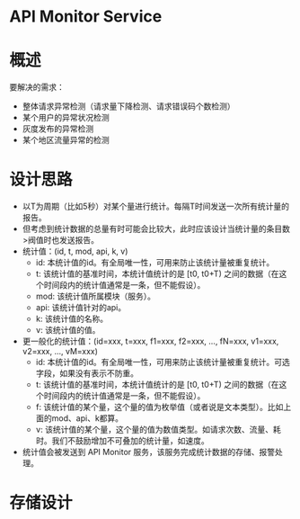 API Monitor Service
=============

# 概述

要解决的需求：

* 整体请求异常检测（请求量下降检测、请求错误码个数检测）
* 某个用户的异常状况检测
* 灰度发布的异常检测
* 某个地区流量异常的检测

# 设计思路

* 以T为周期（比如5秒）对某个量进行统计。每隔T时间发送一次所有统计量的报告。
* 但考虑到统计数据的总量有时可能会比较大，此时应该设计当统计量的条目数>阀值时也发送报告。
* 统计值：(id, t, mod, api, k, v)
  * id: 本统计值的id。有全局唯一性，可用来防止该统计量被重复统计。
  * t: 该统计值的基准时间，本统计值统计的是 [t0, t0+T) 之间的数据（在这个时间段内的统计值通常是一条，但不能假设）。
  * mod: 该统计值所属模块（服务）。
  * api: 该统计值针对的api。
  * k: 该统计值的名称。
  * v: 该统计值的值。
* 更一般化的统计值：(id=xxx, t=xxx, f1=xxx, f2=xxx, ..., fN=xxx, v1=xxx, v2=xxx, ..., vM=xxx)
  * id: 本统计值的id。有全局唯一性，可用来防止该统计量被重复统计。可选字段，如果没有表示不防重。
  * t: 该统计值的基准时间，本统计值统计的是 [t0, t0+T) 之间的数据（在这个时间段内的统计值通常是一条，但不能假设）。
  * f: 该统计值的某个量，这个量的值为枚举值（或者说是文本类型）。比如上面的mod、api、k都算。
  * v: 该统计值的某个量，这个量的值为数值类型。如请求次数、流量、耗时。我们不鼓励增加不可叠加的统计量，如速度。
* 统计值会被发送到 API Monitor 服务，该服务完成统计数据的存储、报警处理。

# 存储设计


